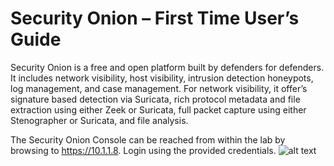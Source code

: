 # Security Onion – First Time User’s Guide
Security Onion is a free and open platform built by defenders for defenders. It includes network visibility, host visibility, intrusion detection honeypots, log management, and case management. For network visibility, it offer’s signature based detection via Suricata, rich protocol metadata and file extraction using either Zeek or Suricata, full packet capture using either Stenographer or Suricata, and file analysis.

The Security Onion Console can be reached from within the lab by browsing to https://10.1.1.8. Login using the provided credentials. 
![alt text](https://github.com/jhhayes21/f5threathuntinglab/tree/main/Images/SO_login.jpg "SO Login")